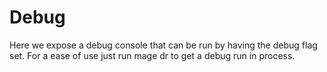 # Debug
Here we expose a debug console that can be run by having the debug flag set.
For a ease of use just run mage dr to get a debug run in process.
